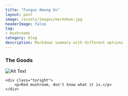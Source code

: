 ```yaml
---
title: "Fungus Among Us"
layout: post
image: /assets/images/markdown.jpg
headerImage: false
tag:
- mushrooms
category: blog
description: Markdown summary with different options
---
```


### The Goods

<div class="side-by-side">
    <div class="toleft">
        <img class="image" src="https://chrisvega.github.io/assets/images/mush/redboy.jpg" alt="Alt Text">
    </div>

    <div class="toright">
        <p>Red mushroom, don't know what it is.</p>
    </div>
</div>

[1]: assets/images/mush/redboy.jpg
